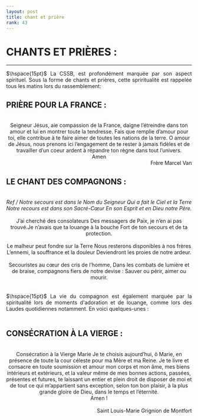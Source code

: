 ```yaml
---
layout: post
title: chant et prière
rank: 43
---
```


# CHANTS ET PRIÈRES :
---

<div align="justify">
$\hspace{15pt}$
La CSSB, est profondément marquée par son aspect spirituel. Sous la forme de chants et prières, cette spriritualité est rappelée tous les matins lors du rassemblement: 
<br>
</div>

## PRIÈRE POUR LA FRANCE :
<br>
<div align="center">
Seigneur Jésus, aie compassion de la France, daigne l’étreindre dans ton amour et lui en montrer toute la tendresse. Fais que remplie d’amour pour toi, elle contribue à te faire aimer de toutes les nations de la terre.
O amour de Jésus, nous prenons ici l’engagement de te rester à jamais fidèles
et de travailler d’un coeur ardent à répandre ton règne dans tout l’univers.
<br>
Amen
</div>
<div align="right"> 
Frère Marcel Van
</div>

## LE CHANT DES COMPAGNONS : 
<br>
<div align="center">
<i> Ref / Notre secours est dans le Nom du Seigneur Qui a fait le Ciel et la Terre Notre recours est dans son Sacré-Cœur En son Esprit et en Dieu notre Père. </i>

<br>
<br>
J’ai cherché des consolateurs Des messagers de Paix, je n’en ai pas trouvé.Je n’avais que ta louange à la bouche Fort de ton secours et de ta protection.

<br>
<br>
Le malheur peut fondre sur la Terre Nous resterons disponibles à nos frères L’ennemi, la souffrance et la douleur Deviendront les proies de notre ardeur.

<br>
<br>
Secouristes au cœur des cris de l’homme, Dans les combats de lumière et de braise, compagnons fiers de notre devise : Sauver ou périr, aimer ou mourir.
</div>
<br>

<br>
<div align="justify">
$\hspace{15pt}$
La vie du compagnon est également marquée par la spiritualité lors de moments d'adoration et de louange, comme lors des Laudes quotidiennes notamment. En voici quelques-unes :
</div>
<br>

## CONSÉCRATION À LA VIERGE : 

<br>
<div align="center">
Consécration à la Vierge Marie Je te choisis aujourd’hui, ô Marie, en présence de toute la cour céleste pour ma Mère et ma Reine.
Je te livre et consacre en toute soumission et amour mon corps et mon âme, mes biens intérieurs et extérieurs, et la valeur même de mes bonnes actions, passées, présentes et futures, te laissant un entier et plein droit
de disposer de moi et de tout ce qui m’appartient sans exception, selon ton bon plaisir, à la plus grande gloire de Dieu,
dans le temps et l’éternité.
<br>
Amen !
</div>
<br>
<div align="right">
Saint Louis-Marie
Grignion de Montfort